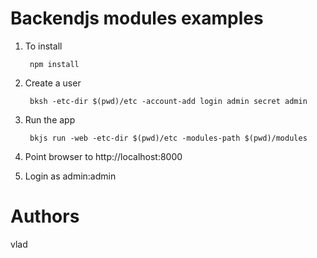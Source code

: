 # Backendjs modules examples

1. To install

        npm install

2. Create a user

        bksh -etc-dir $(pwd)/etc -account-add login admin secret admin

3. Run the app

        bkjs run -web -etc-dir $(pwd)/etc -modules-path $(pwd)/modules

4. Point browser to http://localhost:8000

5. Login as admin:admin

# Authors
vlad


